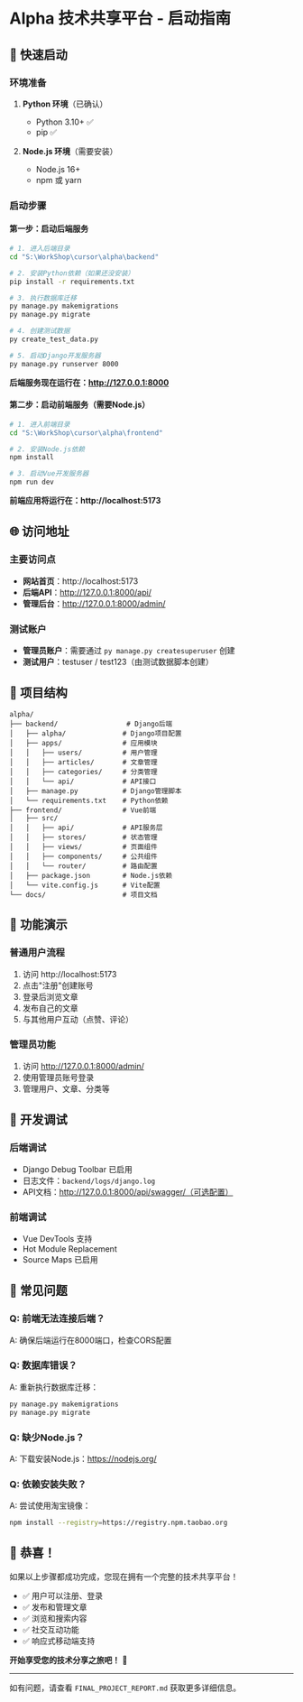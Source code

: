 # Alpha 技术共享平台 - 启动指南

## 🚀 快速启动

### 环境准备

1. **Python 环境**（已确认）
   - Python 3.10+ ✅
   - pip ✅

2. **Node.js 环境**（需要安装）
   - Node.js 16+ 
   - npm 或 yarn

### 启动步骤

#### 第一步：启动后端服务

```bash
# 1. 进入后端目录
cd "S:\WorkShop\cursor\alpha\backend"

# 2. 安装Python依赖（如果还没安装）
pip install -r requirements.txt

# 3. 执行数据库迁移
py manage.py makemigrations
py manage.py migrate

# 4. 创建测试数据
py create_test_data.py

# 5. 启动Django开发服务器
py manage.py runserver 8000
```

**后端服务现在运行在：http://127.0.0.1:8000**

#### 第二步：启动前端服务（需要Node.js）

```bash
# 1. 进入前端目录
cd "S:\WorkShop\cursor\alpha\frontend"

# 2. 安装Node.js依赖
npm install

# 3. 启动Vue开发服务器
npm run dev
```

**前端应用将运行在：http://localhost:5173**

## 🌐 访问地址

### 主要访问点
- **网站首页**：http://localhost:5173
- **后端API**：http://127.0.0.1:8000/api/
- **管理后台**：http://127.0.0.1:8000/admin/

### 测试账户
- **管理员账户**：需要通过 `py manage.py createsuperuser` 创建
- **测试用户**：testuser / test123（由测试数据脚本创建）

## 📁 项目结构

```
alpha/
├── backend/                 # Django后端
│   ├── alpha/              # Django项目配置
│   ├── apps/               # 应用模块
│   │   ├── users/          # 用户管理
│   │   ├── articles/       # 文章管理
│   │   ├── categories/     # 分类管理
│   │   └── api/            # API接口
│   ├── manage.py           # Django管理脚本
│   └── requirements.txt    # Python依赖
├── frontend/               # Vue前端
│   ├── src/
│   │   ├── api/            # API服务层
│   │   ├── stores/         # 状态管理
│   │   ├── views/          # 页面组件
│   │   ├── components/     # 公共组件
│   │   └── router/         # 路由配置
│   ├── package.json        # Node.js依赖
│   └── vite.config.js      # Vite配置
└── docs/                   # 项目文档
```

## 🎯 功能演示

### 普通用户流程
1. 访问 http://localhost:5173
2. 点击"注册"创建账号
3. 登录后浏览文章
4. 发布自己的文章
5. 与其他用户互动（点赞、评论）

### 管理员功能
1. 访问 http://127.0.0.1:8000/admin/
2. 使用管理员账号登录
3. 管理用户、文章、分类等

## 🔧 开发调试

### 后端调试
- Django Debug Toolbar 已启用
- 日志文件：`backend/logs/django.log`
- API文档：http://127.0.0.1:8000/api/swagger/（可选配置）

### 前端调试
- Vue DevTools 支持
- Hot Module Replacement
- Source Maps 已启用

## 📝 常见问题

### Q: 前端无法连接后端？
A: 确保后端运行在8000端口，检查CORS配置

### Q: 数据库错误？
A: 重新执行数据库迁移：
```bash
py manage.py makemigrations
py manage.py migrate
```

### Q: 缺少Node.js？
A: 下载安装Node.js：https://nodejs.org/

### Q: 依赖安装失败？
A: 尝试使用淘宝镜像：
```bash
npm install --registry=https://registry.npm.taobao.org
```

## 🎉 恭喜！

如果以上步骤都成功完成，您现在拥有一个完整的技术共享平台！

- ✅ 用户可以注册、登录
- ✅ 发布和管理文章
- ✅ 浏览和搜索内容
- ✅ 社交互动功能
- ✅ 响应式移动端支持

**开始享受您的技术分享之旅吧！** 🚀

---

如有问题，请查看 `FINAL_PROJECT_REPORT.md` 获取更多详细信息。